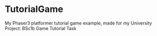 # TutorialGame
My Phaser3 platformer tutorial game example, made for my University Project: BSc1b Game Tutorial Task

